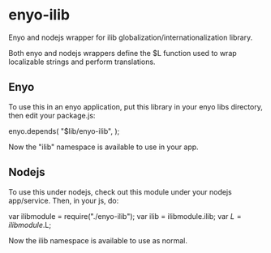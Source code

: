 enyo-ilib
=========

Enyo and nodejs wrapper for ilib globalization/internationalization library.

Both enyo and nodejs wrappers define the $L function used to wrap localizable strings and perform
translations.

Enyo
----

To use this in an enyo application, put this library in your enyo libs directory, then edit your package.js:

enyo.depends(
	"$lib/enyo-ilib",
	<rest of your dependencies>
);

Now the "ilib" namespace is available to use in your app.

Nodejs
------

To use this under nodejs, check out this module under your nodejs app/service. Then, in your js, do:

var ilibmodule = require("./enyo-ilib");
var ilib = ilibmodule.ilib;
var $L = ilibmodule.$L;

Now the ilib namespace is available to use as normal.

